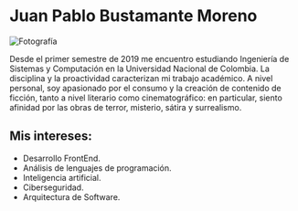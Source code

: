 # Juan Pablo Bustamante Moreno

![Fotografía](img/jpbm.png)

Desde el primer semestre de 2019 me encuentro estudiando Ingeniería de Sistemas y Computación en la Universidad Nacional de Colombia.
La disciplina y la proactividad caracterizan mi trabajo académico. A nivel personal, soy apasionado por el consumo y la creación de contenido de ficción, tanto a nivel
literario como cinematográfico: en particular, siento afinidad por las obras de terror, misterio, sátira y surrealismo.

## Mis intereses:

- Desarrollo FrontEnd.
- Análisis de lenguajes de programación.
- Inteligencia artificial. 
- Ciberseguridad.
- Arquitectura de Software.